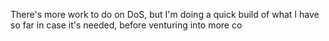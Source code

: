 There's more work to do on DoS, but I'm doing a quick build of what I have so far in case it's needed, before venturing into more co